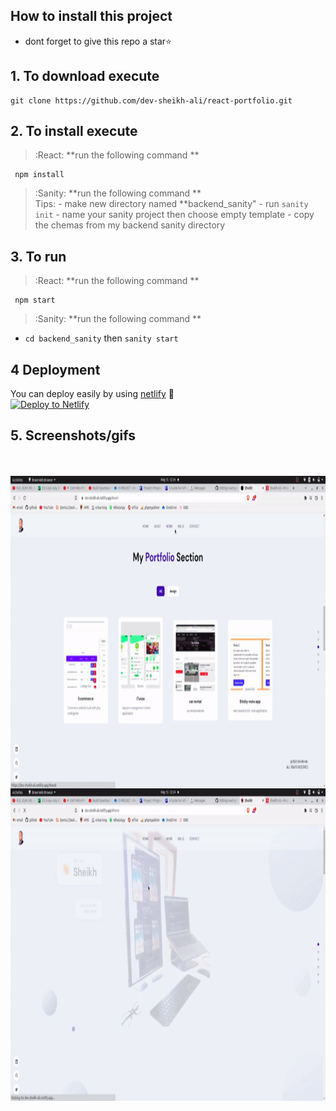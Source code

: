 
## How to install this project
- dont forget to give this repo a star⭐
## 1. To download execute

    git clone https://github.com/dev-sheikh-ali/react-portfolio.git

## 2. To install execute
> :React: **run the following command **  
   
     npm install
> :Sanity: **run the following command **       
Tips:
    - make new directory named **backend_sanity"
    - run `sanity init`
    - name your sanity project then choose empty template
    - copy the chemas from my backend sanity directory
    
## 3. To run    
> :React: **run the following command ** 
     
     npm start
> :Sanity: **run the following command **    
- `cd backend_sanity` then `sanity start`
## 4 Deployment
You can deploy easily by using [netlify](https://netlify.com/) 🎉 <br/>
[![Deploy to Netlify](https://www.netlify.com/img/deploy/button.svg)](https://app.netlify.com/start/deploy?repository=https://github.com/netlify-templates/next-netlify-starter)
## 5. Screenshots/gifs
<br/><br/>
<img align="right" alt="dash" src="https://github.com/dev-sheikh-ali/react-portfolio/blob/main/src/Screenshots/ezgif.com-gif-maker%20(1).gif?raw=true" height="500"/>
<img align="right" alt="dash" src="https://github.com/dev-sheikh-ali/react-portfolio/blob/main/src/Screenshots/portfolio.gif?raw=true" height="500"/>


